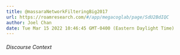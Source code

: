 ```yaml
---
title: @massaraNetworkFilteringBig2017
url: https://roamresearch.com/#/app/megacoglab/page/SdU2BdIQC
author: Joel Chan
date: Tue Mar 15 2022 10:46:45 GMT-0400 (Eastern Daylight Time)
---
```




###### Discourse Context


